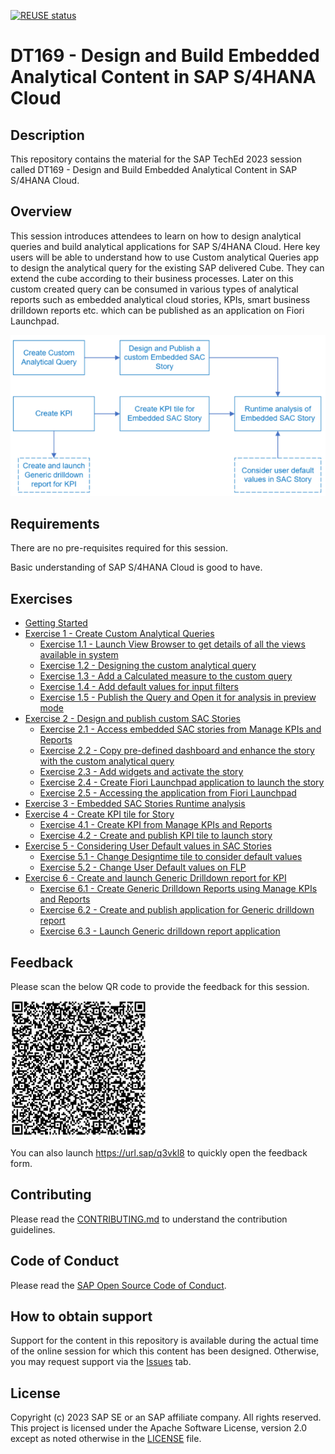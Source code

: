 [![REUSE status](https://api.reuse.software/badge/github.com/sap-samples/teched2023-DT169)](https://api.reuse.software/info/github.com/sap-samples/teched2023-DT169)


# DT169 - Design and Build Embedded Analytical Content in SAP S/4HANA Cloud

## Description

This repository contains the material for the SAP TechEd 2023 session called DT169 - Design and Build Embedded Analytical Content in SAP S/4HANA Cloud.

## Overview

This session introduces attendees to learn on how to design analytical queries and build analytical applications for SAP S/4HANA Cloud.
Here key users will be able to understand how to use Custom analytical Queries app to design the analytical query for the existing SAP delivered Cube. They can extend the cube according to their business processes. Later on this custom created query can be consumed in various types of analytical reports such as embedded analytical cloud stories, KPIs, smart business drilldown reports etc. which can be published as an application on Fiori Launchpad.


![image](https://github.com/SAP-samples/teched2023-DT169/blob/main/exercises/ex0/images/1.png)


## Requirements

There are no pre-requisites required for this session.

Basic understanding of SAP S/4HANA Cloud is good to have.

## Exercises

- [Getting Started](exercises/ex0/)
- [Exercise 1 - Create Custom Analytical Queries](exercises/ex1/)
    - [Exercise 1.1 - Launch View Browser to get details of all the views available in system](exercises/ex1#exercise-11launch-view-browser-to-get-the-details-of-all-the-views-available-in-the-system)
    - [Exercise 1.2 - Designing the custom analytical query](exercises/ex1#exercise-12-designing-the-custom-analytical-query)
    - [Exercise 1.3 - Add a Calculated measure to the custom query](exercises/ex1#exercise-13-add-a-calculated-measure-to-the-custom-query)
    - [Exercise 1.4 - Add default values for input filters](exercises/ex1#exercise-14-add-default-values-for-input-filters)
    - [Exercise 1.5 - Publish the Query and Open it for analysis in preview mode](exercises/ex1#exercise-15-publish-the-query-and-open-it-for-analysis-in-preview-mode)
- [Exercise 2 - Design and publish custom SAC Stories](exercises/ex2/)
    - [Exercise 2.1 - Access embedded SAC stories from Manage KPIs and Reports](exercises/ex2#exercise-21-access-embedded-sac-stories-from-manage-kpis-and-reports)
    - [Exercise 2.2 - Copy pre-defined dashboard and enhance the story with the custom analytical query](exercises/ex2#exercise-22-copy-pre-defined-dashboard-and-enhance-the-story-with-the-custom-analytical-query)
    - [Exercise 2.3 - Add widgets and activate the story](exercises/ex2#exercise-23-add-widgets-and-activate-the-story)
    - [Exercise 2.4 - Create Fiori Launchpad application to launch the story](exercises/ex2#exercise-24-create-fiori-launchpad-application-to-launch-the-story)
    - [Exercise 2.5 - Accessing the application from Fiori Launchpad](exercises/ex2#exercise-25-accessing-the-application-from-fiori-launchpad)
- [Exercise 3 - Embedded SAC Stories Runtime analysis](exercises/ex3/)
- [Exercise 4 - Create KPI tile for Story](exercises/ex4/)
    - [Exercise 4.1 - Create KPI from Manage KPIs and Reports](exercises/ex4#exercise-41-create-kpi-from-manage-kpis-and-reports)
    - [Exercise 4.2 - Create and publish KPI tile to launch story](exercises/ex4#exercise-42-create-and-publish-kpi-tile-to-launch-story)
- [Exercise 5 - Considering User Default values in SAC Stories](exercises/ex5/)
    - [Exercise 5.1 - Change Designtime tile to consider default values](exercises/ex5#exercise-51change-designtime-tile-to-consider-default-values)
    - [Exercise 5.2 - Change User Default values on FLP](exercises/ex5#exercise-52change-user-default-values-on-flp)
- [Exercise 6 - Create and launch Generic Drilldown report for KPI](exercises/ex6/)
    - [Exercise 6.1 - Create Generic Drilldown Reports using Manage KPIs and Reports](exercises/ex6#exercise-61create-generic-drilldown-reports-using-manage-kpis-and-reports)
    - [Exercise 6.2 - Create and publish application for Generic drilldown report](exercises/ex6#exercise-62create-and-publish-application-for-generic-drilldown-report)
    - [Exercise 6.3 - Launch Generic drilldown report application](exercises/ex6#exercise-63launch-generic-drilldown-report-application)

## Feedback
Please scan the below QR code to provide the feedback for this session.


![image](https://github.com/SAP-samples/teched2023-DT169/blob/main/exercises/ex0/images/2.png)



You can also launch https://url.sap/q3vkl8 to quickly open the feedback form.


## Contributing
Please read the [CONTRIBUTING.md](./CONTRIBUTING.md) to understand the contribution guidelines.

## Code of Conduct
Please read the [SAP Open Source Code of Conduct](https://github.com/SAP-samples/.github/blob/main/CODE_OF_CONDUCT.md).

## How to obtain support

Support for the content in this repository is available during the actual time of the online session for which this content has been designed. Otherwise, you may request support via the [Issues](../../issues) tab.

## License
Copyright (c) 2023 SAP SE or an SAP affiliate company. All rights reserved. This project is licensed under the Apache Software License, version 2.0 except as noted otherwise in the [LICENSE](LICENSES/Apache-2.0.txt) file.
